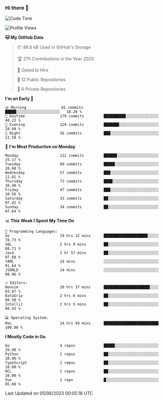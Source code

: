 ### Hi there 👋
<!--![visitors](https://visitor-badge.glitch.me/badge?page_id=d0zingcat)-->
<!--
**d0zingcat/d0zingcat** is a ✨ _special_ ✨ repository because its `README.md` (this file) appears on your GitHub profile.

Here are some ideas to get you started:

- 🔭 I’m currently working on ...
- 🌱 I’m currently learning ...
- 👯 I’m looking to collaborate on ...
- 🤔 I’m looking for help with ...
- 💬 Ask me about ...
- 📫 How to reach me: ...
- 😄 Pronouns: ...
- ⚡ Fun fact: ...
-->
<!--START_SECTION:waka-->
![Code Time](http://img.shields.io/badge/Code%20Time-2%2C679%20hrs%2050%20mins-blue)

![Profile Views](http://img.shields.io/badge/Profile%20Views-0-blue)

**🐱 My GitHub Data** 

> 📦 86.6 kB Used in GitHub's Storage 
 > 
> 🏆 275 Contributions in the Year 2023
 > 
> 💼 Opted to Hire
 > 
> 📜 12 Public Repositories 
 > 
> 🔑 6 Private Repositories 
 > 
**I'm an Early 🐤** 

```text
🌞 Morning                81 commits          █████░░░░░░░░░░░░░░░░░░░░   18.20 % 
🌆 Daytime                179 commits         ██████████░░░░░░░░░░░░░░░   40.22 % 
🌃 Evening                129 commits         ███████░░░░░░░░░░░░░░░░░░   28.99 % 
🌙 Night                  56 commits          ███░░░░░░░░░░░░░░░░░░░░░░   12.58 % 
```
📅 **I'm Most Productive on Monday** 

```text
Monday                   112 commits         ██████░░░░░░░░░░░░░░░░░░░   25.17 % 
Tuesday                  89 commits          █████░░░░░░░░░░░░░░░░░░░░   20.00 % 
Wednesday                57 commits          ███░░░░░░░░░░░░░░░░░░░░░░   12.81 % 
Thursday                 73 commits          ████░░░░░░░░░░░░░░░░░░░░░   16.40 % 
Friday                   47 commits          ███░░░░░░░░░░░░░░░░░░░░░░   10.56 % 
Saturday                 33 commits          ██░░░░░░░░░░░░░░░░░░░░░░░   07.42 % 
Sunday                   34 commits          ██░░░░░░░░░░░░░░░░░░░░░░░   07.64 % 
```


📊 **This Week I Spent My Time On** 

```text
💬 Programming Languages: 
Go                       19 hrs 32 mins      ████████████████████░░░░░   78.73 % 
SQL                      2 hrs 9 mins        ██░░░░░░░░░░░░░░░░░░░░░░░   08.71 % 
Java                     1 hr 57 mins        ██░░░░░░░░░░░░░░░░░░░░░░░   07.88 % 
YAML                     24 mins             ░░░░░░░░░░░░░░░░░░░░░░░░░   01.64 % 
JSONLD                   14 mins             ░░░░░░░░░░░░░░░░░░░░░░░░░   00.96 % 

🔥 Editors: 
Neovim                   20 hrs 37 mins      █████████████████████░░░░   83.07 % 
DataGrip                 2 hrs 6 mins        ██░░░░░░░░░░░░░░░░░░░░░░░   08.50 % 
IntelliJ                 2 hrs 5 mins        ██░░░░░░░░░░░░░░░░░░░░░░░   08.43 % 

💻 Operating System: 
Mac                      24 hrs 49 mins      █████████████████████████   100.00 % 
```

**I Mostly Code in Go** 

```text
Go                       4 repos             █████░░░░░░░░░░░░░░░░░░░░   20.00 % 
Python                   2 repos             ██░░░░░░░░░░░░░░░░░░░░░░░   10.00 % 
TypeScript               2 repos             ██░░░░░░░░░░░░░░░░░░░░░░░   10.00 % 
HCL                      2 repos             ██░░░░░░░░░░░░░░░░░░░░░░░   10.00 % 
Vue                      1 repo              █░░░░░░░░░░░░░░░░░░░░░░░░   05.00 % 
```




 Last Updated on 05/06/2023 00:05:18 UTC
<!--END_SECTION:waka-->

